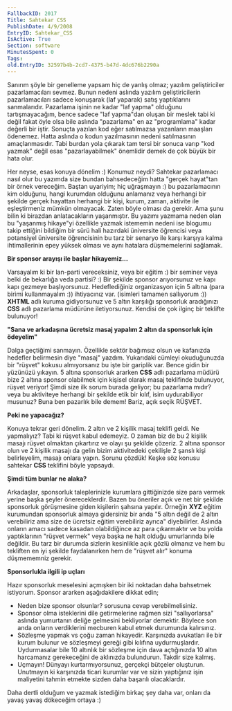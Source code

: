 ```yaml
---
FallbackID: 2017
Title: Sahtekar CSS
PublishDate: 4/9/2008
EntryID: Sahtekar_CSS
IsActive: True
Section: software
MinutesSpent: 0
Tags: 
old.EntryID: 32597b4b-2cd7-4375-b47d-4dc676b2290a
---
```

Sanırım şöyle bir genelleme yapsam hiç de yanlış olmaz; yazılım
geliştiriciler pazarlamacıları sevmez. Bunun nedeni aslında yazılım
geliştiricilerin pazarlamacıları sadece konuşarak (laf yaparak) satış
yaptıklarını sanmalarıdır. Pazarlama işinin ne kadar "laf yapma"
olduğunu tartışmayacağım, bence sadece "laf yapma"dan oluşan bir meslek
tabi ki değil fakat öyle olsa bile aslında "pazarlama" en az
"programlama" kadar değerli bir iştir. Sonuçta yazılan kod eğer
satılmazsa yazanların maaşları ödenemez. Hatta aslında o kodun
yazılmasının nedeni satılmasının amaçlanmasıdır. Tabi burdan yola
çıkarak tam tersi bir sonuca varıp "kod yazmak" değil esas
"pazarlayabilmek" önemlidir demek de çok büyük bir hata olur.

Her neyse, esas konuya dönelim :) Konumuz neydi? Sahtekar pazarlamacı
nasıl olur bu yazımda size bundan bahsedeceğim hatta "gerçek hayat"tan
bir örnek vereceğim. Baştan uyariyim; hiç uğraşmayın :) bu
pazarlamacının kim olduğunu, hangi kurumdan olduğunu anlamanız veya
herhangi bir şekilde gerçek hayattan herhangi bir kişi, kurum, zaman,
aktivite ile eşleştirmeniz mümkün olmayacak. Zaten böyle olması da
gerekir. Ama şunu bilin ki birazdan anlatacakların yaşanmıştır. Bu
yazımı yazmama neden olan bu "yaşanmış hikaye"yi özellikle yazmak
istememin nedeni ise blogumu takip ettiğini bildiğim bir sürü hali
hazırdaki üniversite öğrencisi veya potansiyel üniversite öğrencisinin
bu tarz bir senaryo ile karşı karşıya kalma ihtimallerinin epey yüksek
olması ve aynı hatalara düşmemelerini sağlamak.

**Bir sponsor arayışı ile başlar hikayemiz...**

Varsayalım ki bir lan-parti vereceksiniz, veya bir eğitim :) bir seminer
veya belki de bekarlığa veda partisi? :) Bir şekilde sponsor arıyorsunuz
ve kapı kapı gezmeye başlıyorsunuz. Hedeflediğiniz organizasyon için 5
altına (para birimi kullanmayalım :)) ihtiyacınız var. (isimleri tamamen
sallıyorum :)) **XHTML** adlı kuruma gidiyorsunuz ve 5 altın karşılığı
sponsorluk aradığınızı **CSS** adlı pazarlama müdürüne iletiyorsunuz.
Kendisi de çok ilginç bir teklifte bulunuyor!

**"Sana ve arkadaşına ücretsiz masaj yapalım 2 altın da sponsorluk için
ödeyelim"**

Dalga geçtiğimi sanmayın. Özellikle sektör bağımsız olsun ve kafanızda
hedefler belirmesin diye "masaj" yazdım. Yukarıdaki cümleyi okuduğunuzda
bir "rüşvet" kokusu almıyorsanız bu işte bir gariplik var. Bence gidin
bir yüzünüzü yıkayın. 5 altına sponsorluk ararken **CSS** adlı pazarlama
müdürü bize 2 altına sponsor olabilmek için kişisel olarak masaj
teklifinde bulunuyor, rüşvet veriyor! Şimdi size ilk sorum burada
geliyor; bu pazarlama mıdır? veya bu aktiviteye herhangi bir şekilde
etik bir kılıf, isim uydurabiliyor musunuz? Buna ben pazarlık bile
demem! Bariz, açık seçik RÜŞVET.

**Peki ne yapacağız?**

Konuya tekrar geri dönelim. 2 altın ve 2 kişilik masaj teklifi geldi. Ne
yapmalıyız? Tabi ki rüşvet kabul edemeyiz. O zaman biz de bu 2 kişilik
masajı rüşvet olmaktan çıkartırız ve olayı şu şekilde çözeriz. 2 altına
sponsor olun ve 2 kişilik masajı da gelin bizim aktivitedeki çekilişle 2
şanslı kişi belirleyelim, masajı onlara yapın. Sorunu çözdük! Keşke söz
konusu sahtekar **CSS** teklifini böyle yapsaydı.

**Şimdi tüm bunlar ne alaka?**

Arkadaşlar, sponsorluk taleplerinizle kurumlara gittiğinizde size para
vermek yerine başka şeyler önereceklerdir. Bazen bu öneriler açık ve net
bir şekilde sponsorluk görüşmesine giden kişilerin şahsına yapılır.
Örneğin **XYZ** eğitim kurumundan sponsorluk almaya gidersiniz bir anda
"5 altın değil de 2 altın verebiliriz ama size de ücretsiz eğitim
verebiliriz ayrıca" diyebilirler. Aslında onların amacı sadece kasadan
olabildiğince az para çıkarmaktır ve bu yolda yaptıklarının "rüşvet
vermek" veya başka ne halt olduğu umurlarında bile değildir. Bu tarz bir
durumda sizlerin kesinlikle açık gözlü olmanız ve hem bu tekliften en
iyi şekilde faydalanırken hem de "rüşvet alır" konuma düşmememniz
gerekir.

**Sponsorlukla ilgili ip uçları**

Hazır sponsorluk meselesini açmışken bir iki noktadan daha bahsetmek
istiyorum. Sponsor ararken aşağıdakilere dikkat edin;

-   Neden bize sponsor olsunlar? sorusuna cevap verebilmelisiniz.
-   Sponsor olma isteklerini dile getirmelerine rağmen sizi
    "sallıyorlarsa" aslında yumurtanın deliğe gelmesini bekliyorlar
    demektir. Böylece son anda onların verdiklerini mecburen kabul etmek
    durumunda kalırsınız.
-   Sözleşme yapmak vs çoğu zaman hikayedir. Karşınızda avukatları ile
    bir kurum bulunur ve sözleşmeyi gereği gibi kılıfına uydurmuşlardır.
    Uydurmasalar bile 10 altınlık bir sözleşme için dava açtığınızda 10
    altın harcamanız gerekeceğini de aklınızda bulundurun. Takdir size
    kalmış.
-   Uçmayın! Dünyayı kurtarmıyorsunuz, gerçekçi bütçeler oluşturun.
    Unutmayın ki karşınızda ticari kurumlar var ve sizin yaptığınız işin
    maliyetini tahmin etmekte sizden daha başarılı olacaklardır.

Daha dertli olduğum ve yazmak istediğim birkaç şey daha var, onları da
yavaş yavaş dökeceğim ortaya :)


